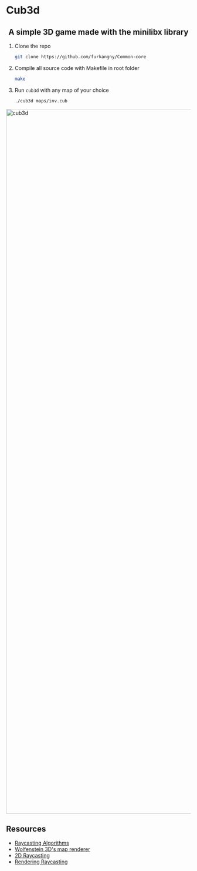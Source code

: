 # Cub3d


<h2 align="center">A simple 3D game made with the minilibx library</h2>



1. Clone the repo
   ```sh
   git clone https://github.com/furkangny/Common-core
   ```
2. Compile all source code with Makefile in root folder
   ```sh
   make
   ```
3. Run `cub3d` with any map of your choice
   ```sh
   ./cub3d maps/inv.cub
   ```

<img width="1917" alt="cub3d" src="https://user-images.githubusercontent.com/97880185/227708246-c58bceea-c940-400a-af6a-d466d6462d21.png">


## Resources
* [Raycasting Algorithms](https://www.youtube.com/watch?v=ebzlMOw79Yw)
* [Wolfenstein 3D's map renderer](https://www.youtube.com/watch?v=eOCQfxRQ2pY)
* [2D Raycasting](https://www.youtube.com/watch?v=TOEi6T2mtHo)
* [Rendering Raycasting](https://www.youtube.com/watch?v=vYgIKn7iDH8)
